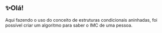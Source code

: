 ## ✨Olá!

Aqui fazendo o uso do conceito de estruturas condicionais aninhadas, foi possível criar um algoritmo para saber o IMC de uma pessoa.
